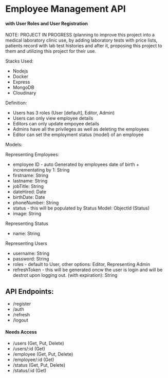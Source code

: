
# Employee Management API
#### with User Roles and User Registration


NOTE: PROJECT IN PROGRESS (planning to 
improve this project into a medical laboratory clinic use, by adding laboratory tests with price lists, patients record with lab test histories and after it, proposing this project to them and utilizing this project for their use.


Stacks Used:
- Nodejs
- Docker
- Express
- MongoDB
- Cloudinary


Definition:
- Users has 3 roles (User [default], Editor, Admin)
- Users can only view employee details
- Editors can only update empoyee details
- Admins have all the privileges as well as deleting the employees
- Editor can set the employment status (model) of an employee


Models:

Representing Employees:
- employee ID - auto Generated by employees date of birth + incrementating by 1: String
- firstname: String
- lastname: String
- jobTitle: String
- dateHired: Date
- birthDate: Date
- phoneNumber: String
- status - this will be populated by Status Model: ObjectId (Status)
- image: String

Representing Status
- name: String

Representing Users
- username: String
- password: String
- roles - default to User, other options: Editor, Representing Admin
- refreshToken - this will be generated oncw the user is login and will be destrot upon logging out. (with expiration): String


## API Endpoints:

- /register
- /auth
- /refresh
- /logout

#### Needs Access
- /users (Get, Put, Delete)
- /users/:id (Get)
- /employee (Get, Put, Delete)
- /employee/:id (Get)
- /status (Get, Put, Delete)
- /status/:id (Get)
